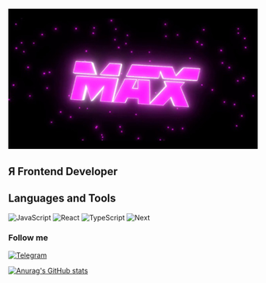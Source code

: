 ![Header](https://github.com/maks-ru/maks-ru/blob/master/assets/maks.jpg)

## Я Frontend Developer

## Languages and Tools

![JavaScript](https://img.shields.io/badge/-JavaScript-090909?style=for-the-badge&logo=javascript)
![React](https://img.shields.io/badge/-React-090909?style=for-the-badge&logo=react)
![TypeScript](https://img.shields.io/badge/-TypeScript-090909?style=for-the-badge&logo=typescript)
![Next](https://img.shields.io/badge/-Nextt-090909?style=for-the-badge&logo=next.js)

### Follow me
[![Telegram](https://img.shields.io/badge/-Telegram-090909?style=for-the-badge&logo=telegram)](https://t.me/mrezlyakov)

[![Anurag's GitHub stats](https://github-readme-stats.vercel.app/api?username=anuraghazra&show_icons=true&theme=radical)](https://github.com/anuraghazra/github-readme-stats)
